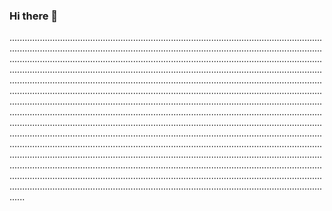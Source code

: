 ### Hi there 👋

..........................................................................................................................................................................................................................................................................................................................................................................................................................................................................................................................................................................................................................................................................................................................................................................................................................................................................................................................................................................................................................................................................................................................................................................................................................................................................................................................................................................................................................................................................................................................................................................................................................................................................................................................................................................................................................................................................................................................................